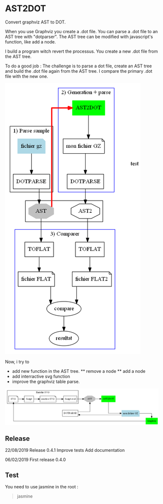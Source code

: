 # AST2DOT
Convert graphviz AST to DOT.

When you use Graphviz you create a .dot file.
You can parse a .dot file to an AST tree with "dotparser".
The AST tree can be modified with javascript's function, like add a node.

I build a program witch revert the processus.
You create a new .dot file from the AST tree.

To do a good job :
The challenge is to parse a dot file, create an AST tree and build the .dot file again from the AST tree.
I compare the primary .dot file with the new one.

![Process of test](./documentation/description3.png)


Now, i try to 
* add new function in the AST tree.
** remove a node
** add a node
* add interractive svg function
* improve the graphviz table parse.

![Improve Process](./documentation/chaine.png)

Release
-----------------

22/08/2019
Release 0.4.1
Improve tests
Add documentation

06/02/2019
First release 0.4.0

Test
-----------------
You need to use jasmine
in the root :
>jasmine
